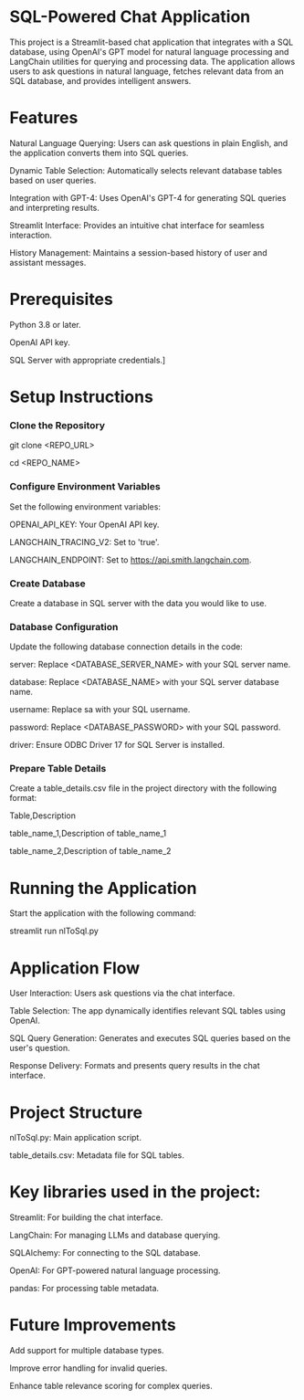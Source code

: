 # SQL-Powered Chat Application
This project is a Streamlit-based chat application that integrates with a SQL database, using OpenAI's GPT model for natural language processing and LangChain utilities for querying and processing data. The application allows users to ask questions in natural language, fetches relevant data from an SQL database, and provides intelligent answers.

# Features

Natural Language Querying: Users can ask questions in plain English, and the application converts them into SQL queries.

Dynamic Table Selection: Automatically selects relevant database tables based on user queries.

Integration with GPT-4: Uses OpenAI's GPT-4 for generating SQL queries and interpreting results.

Streamlit Interface: Provides an intuitive chat interface for seamless interaction.

History Management: Maintains a session-based history of user and assistant messages.

# Prerequisites

Python 3.8 or later.

OpenAI API key.

SQL Server with appropriate credentials.]

# Setup Instructions

### Clone the Repository
   
   git clone <REPO_URL>

   cd <REPO_NAME>


### Configure Environment Variables

Set the following environment variables:

OPENAI_API_KEY: Your OpenAI API key.

LANGCHAIN_TRACING_V2: Set to 'true'.

LANGCHAIN_ENDPOINT: Set to https://api.smith.langchain.com.

### Create Database

Create a database in SQL server with the data you would like to use.

### Database Configuration

Update the following database connection details in the code:

server: Replace <DATABASE_SERVER_NAME> with your SQL server name.

database: Replace <DATABASE_NAME> with your SQL server database name.

username: Replace sa with your SQL username.

password: Replace <DATABASE_PASSWORD> with your SQL password.

driver: Ensure ODBC Driver 17 for SQL Server is installed.

### Prepare Table Details

Create a table_details.csv file in the project directory with the following format:

Table,Description

table_name_1,Description of table_name_1

table_name_2,Description of table_name_2

# Running the Application

Start the application with the following command:

streamlit run nlToSql.py

# Application Flow

User Interaction: Users ask questions via the chat interface.

Table Selection: The app dynamically identifies relevant SQL tables using OpenAI.

SQL Query Generation: Generates and executes SQL queries based on the user's question.

Response Delivery: Formats and presents query results in the chat interface.

# Project Structure

nlToSql.py: Main application script.

table_details.csv: Metadata file for SQL tables.

# Key libraries used in the project:

Streamlit: For building the chat interface.

LangChain: For managing LLMs and database querying.

SQLAlchemy: For connecting to the SQL database.

OpenAI: For GPT-powered natural language processing.

pandas: For processing table metadata.

# Future Improvements

Add support for multiple database types.

Improve error handling for invalid queries.

Enhance table relevance scoring for complex queries.


